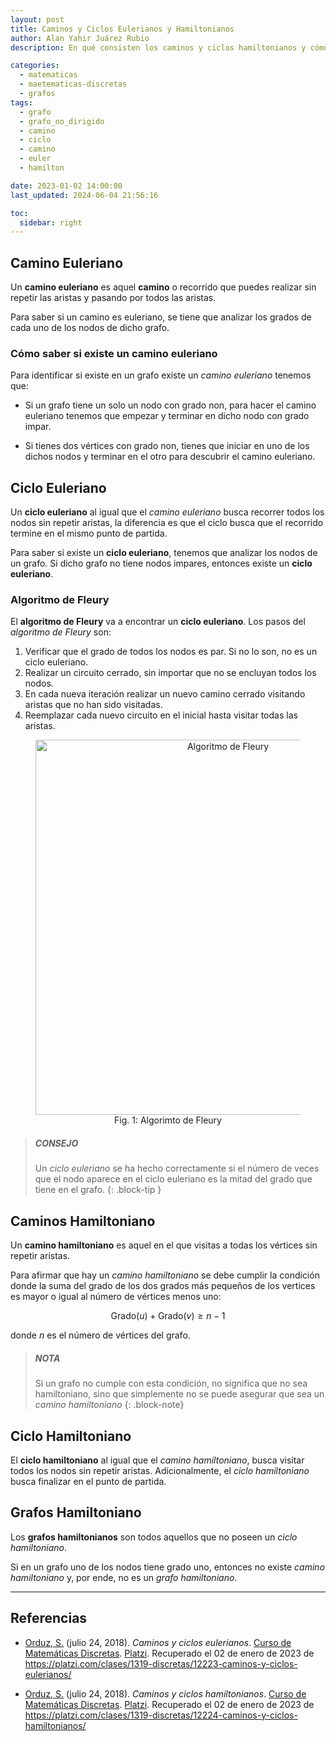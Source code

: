 ```yaml
---
layout: post
title: Caminos y Ciclos Eulerianos y Hamiltonianos
author: Alan Yahir Juárez Rubio
description: En qué consisten los caminos y ciclos hamiltonianos y cómo identificarlos

categories:
  - matematicas
  - maetematicas-discretas
  - grafos
tags:
  - grafo
  - grafo_no_dirigido
  - camino
  - ciclo
  - camino
  - euler
  - hamilton

date: 2023-01-02 14:00:00
last_updated: 2024-06-04 21:56:16

toc:
  sidebar: right
---
```


## Camino Euleriano

Un **camino euleriano** es aquel **camino** o recorrido que puedes realizar sin
repetir las aristas y pasando por todos las aristas.

Para saber si un camino es euleriano, se tiene que analizar los grados de cada
uno de los nodos de dicho grafo.

### Cómo saber si existe un camino euleriano

Para identificar si existe en un grafo existe un _camino euleriano_ tenemos que:

- Si un grafo tiene un solo un nodo con grado non, para hacer el camino
  euleriano tenemos que empezar y terminar en dicho nodo con grado impar.

- Si tienes dos vértices con grado non, tienes que iniciar en uno de los dichos
  nodos y terminar en el otro para descubrir el camino euleriano.

## Ciclo Euleriano

Un **ciclo euleriano** al igual que el _camino euleriano_ busca recorrer todos
los nodos sin repetir aristas, la diferencia es que el ciclo busca que el
recorrido termine en el mismo punto de partida.

Para saber si existe un **ciclo euleriano**, tenemos que analizar los nodos de
un grafo. Si dicho grafo no tiene nodos impares, entonces existe un **ciclo
euleriano**.

### Algoritmo de Fleury

El **algoritmo de Fleury** va a encontrar un **ciclo euleriano**. Los pasos del
_algoritmo de Fleury_ son:

1. Verificar que el grado de todos los nodos es par. Si no lo son, no es un
   ciclo euleriano.
2. Realizar un circuito cerrado, sin importar que no se encluyan todos los nodos.
3. En cada nueva iteración realizar un nuevo camino cerrado visitando aristas
   que no han sido visitadas.
4. Reemplazar cada nuevo circuito en el inicial hasta visitar todas las
   aristas.

<div align="center">
  <figure>
    <img
      src="/asster/img/2023-01-02-Fleury.svg"
      alt="Algoritmo de Fleury"
      width="600px"
    >
    <figcaption>Fig. 1: Algorimto de Fleury</figcaption>
  </figure>
</div>

> ##### CONSEJO
>
> Un _ciclo euleriano_ se ha hecho correctamente si el número de veces que el nodo aparece en el ciclo euleriano es la mitad del grado que tiene en el grafo.
{: .block-tip }

## Caminos Hamiltoniano

Un **camino hamiltoniano** es aquel en el que visitas a todas los vértices sin
repetir aristas.

Para afirmar que hay un _camino hamiltoniano_ se debe cumplir la condición donde
la suma del grado de los dos grados más pequeños de los vertices es mayor o
igual al número de vértices menos uno:

$$\text{Grado}\left(u\right)+\text{Grado}\left(v\right)\geq n-1$$

donde $n$ es el número de vértices del grafo.

> ##### NOTA
>
> Si un grafo no cumple con esta condición, no significa que no sea hamiltoniano,
> sino que simplemente no se puede asegurar que sea un _camino hamiltoniano_
{: .block-note}

## Ciclo Hamiltoniano

El **ciclo hamiltoniano** al igual que el _camino hamiltoniano_, busca visitar
todos los nodos sin repetir aristas. Adicionalmente, el _ciclo hamiltoniano_
busca finalizar en el punto de partida.

## Grafos Hamiltoniano

Los **grafos hamiltonianos** son todos aquellos que no poseen un _ciclo hamiltoniano_.

Si en un grafo uno de los nodos tiene grado uno, entonces no existe _camino hamiltoniano_ y, por ende, no es un _grafo hamiltoniano_.

<div style="page-break-after: always;"></div>

---

## Referencias

- [Orduz, S.](https://platzi.com/profesores/sergio-orduz-240/)
  (julio 24, 2018).
  _Caminos y ciclos eulerianos_.
  [Curso de Matemáticas Discretas](https://platzi.com/cursos/discretas/).
  [Platzi](https://platzi.com/).
  Recuperado el 02 de enero de 2023 de
  <https://platzi.com/clases/1319-discretas/12223-caminos-y-ciclos-eulerianos/>

- [Orduz, S.](https://platzi.com/profesores/sergio-orduz-240/)
  (julio 24, 2018).
  _Caminos y ciclos hamiltonianos_.
  [Curso de Matemáticas Discretas](https://platzi.com/cursos/discretas/).
  [Platzi](https://platzi.com/).
  Recuperado el 02 de enero de 2023 de
  <https://platzi.com/clases/1319-discretas/12224-caminos-y-ciclos-hamiltonianos/>
